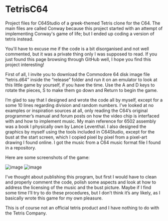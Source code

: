# TetrisC64
Project files for C64Studio of a greek-themed Tetris clone for the C64. The main files are called Conway because this project started with an attempt of implementing Conway's game of life; but I ended up coding a version of tetris instead.

You'll have to excuse me if the code is a bit disorganised and not well commented, but it was a private thing only I was supposed to read. If you just found this page browsing through GitHub well, I hope you find this project interesting!

First of all, I invite you to download the Commodore 64 disk image file “tetris.d64” inside the “release” folder and run it on an emulator to look at this little game by yourself, if you have the time. Use the A and D keys to rotate the pieces, S to make them go down and Return to begin the game.

I’m glad to say that I designed and wrote the code all by myself, except for a some 10 lines regarding division and random numbers. I’ve looked at no examples or inspiration sources at all, only reading the C64’s original programmer’s manual and forum posts on how the video chip is interfaced with and how to implement music. My main reference for 6502 assembly was a book I physically own by Lance Leventhal. I also designed the graphics by myself using the tools included in C64Studio, except for the bust at the start screen, which I copied pixel by pixel from a pixel-art drawing I found online. I got the music from a C64 music format file I found in a repository.

Here are some screenshots of the game:

![image](https://github.com/Robotato500/TetrisC64/assets/58333945/6a9afada-b3c5-4c39-8932-516e6501642c)
![image](https://github.com/Robotato500/TetrisC64/assets/58333945/398ad390-92e2-4c17-9f2a-57f73823fdd1)



I've thought about publishing this program, but first I would have to clean and properly comment the code, polish some aspects and look at how to address the licensing of the music and the bust picture. Maybe if I find some time I’ll try to do these procedures, but I don’t think it’s any likely, as I basically wrote this game for my own pleasure.

This is of course not an official tetris product and I have nothing to do with the Tetris Company.
